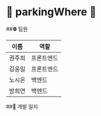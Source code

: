 # 🚧 parkingWhere 🚧

##⛔ 팀원

|이름|역할|
|---|--------|
|권주희|프론트엔드|
|김웅일|프론트엔드|
|노시온|백엔드|
|방희연|백엔드|

##🚷 개발 일지
